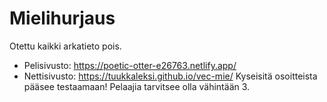 # Mielihurjaus
Otettu kaikki arkatieto pois.

  - Pelisivusto: https://poetic-otter-e26763.netlify.app/
  - Nettisivusto: https://tuukkaleksi.github.io/vec-mie/
  Kyseisitä osoitteista pääsee testaamaan!
  Pelaajia tarvitsee olla vähintään 3.
